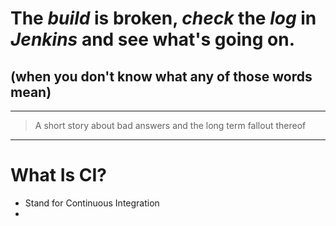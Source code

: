 # The _build_ is broken, _check_ the _log_ in _Jenkins_ and see what's going on. 

## (when you don't know what any of those words mean) 

---

> A short story about bad answers and the long term fallout thereof 

---

# What Is CI? 
- Stand for Continuous Integration 
- 